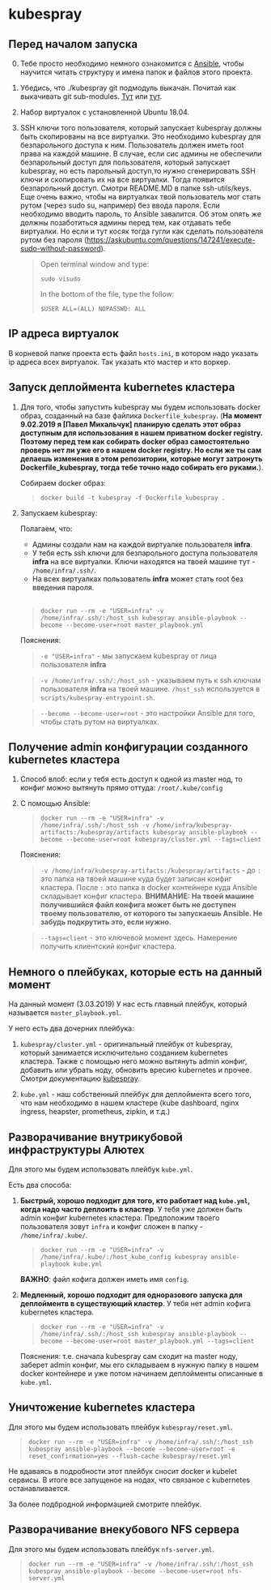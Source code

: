 # kubespray

## Перед началом запуска

0. Тебе просто необходимо немного ознакомится с [Ansible](https://www.ansible.com/resources/get-started), чтобы научится читать структуру и имена папок и файлов этого проекта.

1. Убедись, что ./kubespray git подмодуль выкачан. Почитай как выкачивать git sub-modules. [Тут](https://stackoverflow.com/questions/3796927/how-to-git-clone-including-submodules) или [тут](https://stackoverflow.com/questions/1030169/easy-way-to-pull-latest-of-all-git-submodules).

1. Набор виртуалок с установленной Ubuntu 18.04.

1. SSH ключи того пользователя, который запускает kubespray должны быть скопированы на все виртуалки. Это необходимо kubespray для безпарольного доступа к ним. Пользователь должен иметь root права на каждой машине. В случае, если сис админы не обеспечили безпарольный доступ для пользователя, который запускает kubespray, но есть парольный доступ,то нужно сгенерировать SSH ключи и скопировать их на все виртуалки. Тогда появится безпарольный доступ. Смотри README.MD в папке ssh-utils/keys. Еще очень важно, чтобы на виртуалках твой пользователь мог стать рутом (через sudo su, например) без ввода пароля. Если необходимо вводить пароль, то Ansible завалится. Об этом опять же должны позаботиться админы перед тем, как отдавать тебе виртуалки. Но если и тут косяк тогда гугли как сделать пользователя рутом без пароля (https://askubuntu.com/questions/147241/execute-sudo-without-password).

   > Open terminal window and type:
   >
   > `sudo visudo`
   >
   > In the bottom of the file, type the follow:
   >
   > `$USER ALL=(ALL) NOPASSWD: ALL`

## IP адреса виртуалок

В корневой папке проекта есть файл `hosts.ini`, в котором надо указать ip адреса всех виртуалок. Так указать кто мастер и кто воркер.

## Запуск деплоймента kubernetes кластера

1. Для того, чтобы запустить kubespray мы будем использовать docker образ, созданный на базе файлика `Dockerfile_kubespray`. (**На момент 9.02.2019 я [Павел Михальчук] планирую сделать этот образ доступным для использования в нашем приватном docker registry. Поэтому перед тем как собирать docker образ самостоятельно проверь нет ли уже его в нашем docker registry. Но если же ты сам делаешь изменения в этом репозитории, которые могут затронуть Dockerfile_kubespray, тогда тебе точно надо собирать его руками.**).

   Собираем docker образ:

   > `docker build -t kubespray -f Dockerfile_kubespray .`

2. Запускаем kubespray:

   Полагаем, что:

   - Админы создали нам на каждой виртуалке пользователя **infra**.
   - У тебя есть ssh ключи для безпарольного доступа пользователя **infra** на все виртуалки. Ключи находятся на твоей машине тут - `/home/infra/.ssh/`.
   - На всех виртуалках пользователь **infra** может стать root без введения пароля.<br/><br/>

   > `docker run --rm -e "USER=infra" -v /home/infra/.ssh/:/host_ssh kubespray ansible-playbook --become --become-user=root master_playbook.yml`

   Пояснения:

   > `-e "USER=infra"` - мы запускаем kubespray от лица пользователя **infra**

   > `-v /home/infra/.ssh/:/host_ssh` - указываем путь к ssh ключам пользователя **infra** на твоей машине. `/host_ssh` используется в `scripts/kubespray-entrypoint.sh`.

   > `--become --become-user=root` - это настройки Ansible для того, чтобы стать рутом на виртуалках.

## Получение admin конфигурации созданного kubernetes кластера

1. Способ влоб: если у тебя есть доступ к одной из master нод, то конфиг можно вытянуть прямо оттуда: `/root/.kube/config`

2. С помощью Ansible:

   > `docker run --rm -e "USER=infra" -v /home/infra/.ssh/:/host_ssh -v /home/infra/kubespray-artifacts:/kubespray/artifacts kubespray ansible-playbook --become --become-user=root kubespray/cluster.yml --tags=client`

   Пояснения:

   > `-v /home/infra/kubespray-artifacts:/kubespray/artifacts` - до `:` это папка на твоей машине куда будет записан конфиг кластера. После `:` это папка в docker контейнере куда Ansible складывает конфиг кластера. **ВНИМАНИЕ: На твоей машине получившийся файл конфига может быть не доступен твоему пользователю, от которого ты запускаешь Ansible. Не забудь подкрутить это, если нужно.**

   > `--tags=client` - это ключевой момент здесь. Намерение получить клиентский конфиг кластера.

## Немного о плейбуках, которые есть на данный момент

На данный момент (3.03.2019) У нас есть главный плейбук, который называется `master_playbook.yml`.

У него есть два дочерних плейбука:

1. `kubespray/cluster.yml` - оригинальный плейбук от kubespray, который занимается исключительно созданием kubernetes кластера. Также с помощью него можно вытянуть admin конфиг, добавить или убрать ноду, обновить вресию kubernetes и прочее. Смотри документацию [kubespray](https://github.com/kubernetes-sigs/kubespray).

2. `kube.yml` - наш собственный плейбук для деплоймента всего того, что нам необходимо в нашем кластере (kube dashboard, nginx ingress, heapster, prometheus, zipkin, и т.д.)

## Разворачивание внутрикубовой инфраструктуры Алютех

Для этого мы будем использовать плейбук `kube.yml`.

Есть два способа:

1. **Быстрый, хорошо подходит для того, кто работает над `kube.yml`, когда надо часто деплоить в кластер**. У тебя уже должен быть admin конфиг kubernetes кластера. Предположим твоего пользователя зовут `infra` и конфиг сложен в папку - `/home/infra/.kube/`.

   > `docker run --rm -e "USER=infra" -v /home/infra/.kube/:/host_kube_config kubespray ansible-playbook kube.yml`

   **ВАЖНО**: файл кофига должен иметь имя `config`.

2. **Медленный, хорошо подходит для одноразового запуска для деплойментв в существующий кластер**. У тебя нет admin кофига kubernetes кластера.

   > `docker run --rm -e "USER=infra" -v /home/infra/.ssh/:/host_ssh kubespray ansible-playbook --become --become-user=root master_playbook.yml --tags=client`

   Пояснения: т.е. сначала kubespray сам сходит на master ноду, заберет admin конфиг, мы его складываем в нужную папку в нашем docker контейнере и уже потом начинаем деплойменты описанные в `kube.yml`.

## Уничтожение kubernetes кластера

Для этого мы будем использовать плейбук `kubespray/reset.yml`.

> `docker run --rm -e "USER=infra" -v /home/infra/.ssh/:/host_ssh kubespray ansible-playbook --become --become-user=root -e reset_confirmation=yes --flush-cache kubespray/reset.yml`

Не вдаваясь в подробности этот плейбук сносит docker и kubelet сервисы. В итоге все запущеное на нодах, что связаное с kubernetes останавливается. 

За более подбродной информацией смотрите плейбук.

## Разворачивание внекубового NFS сервера

Для этого мы будем использовать плейбук `nfs-server.yml`.

> `docker run --rm -e "USER=infra" -v /home/infra/.ssh/:/host_ssh kubespray ansible-playbook --become --become-user=root nfs-server.yml`
